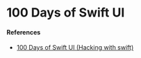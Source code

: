 # 100 Days of Swift UI


#### References
- [100 Days of Swift UI (Hacking with swift)](https://www.hackingwithswift.com/100/swiftui)